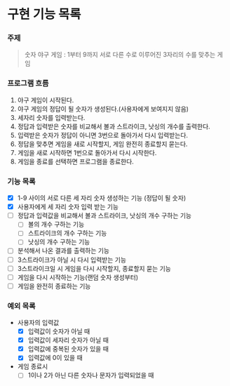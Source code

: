 # 구현 기능 목록 

### 주제 

> 숫자 야구 게임 : 1부터 9까지 서로 다른 수로 이루어진 3자리의 수를 맞추는 게임

### 프로그램 흐름 

1. 야구 게임이 시작된다.
2. 야구 게임의 정답이 될 숫자가 생성된다.(사용자에게 보여지지 않음)
3. 세자리 숫자를 입력받는다.
4. 정답과 입력받은 숫자를 비교해서 볼과 스트라이크, 낫싱의 개수를 출력한다.
5. 입력받은 숫자가 정답이 아니면 3번으로 돌아가서 다시 입력받는다.
6. 정답을 맞추면 게임을 새로 시작할지, 게임 완전히 종료할지 묻는다.
7. 게임을 새로 시작하면 1번으로 돌아가서 다시 시작한다.
8. 게임을 종료를 선택하면 프로그램을 종료한다.

### 기능 목록

- [x] 1-9 사이의 서로 다른 세 자리 숫자 생성하는 기능 (정답이 될 숫자)
- [x] 사용자에게 세 자리 숫자 입력 받는 기능
- [ ] 정답과 입력값을 비교해서 볼과 스트라이크, 낫싱의 개수 구하는 기능
  - [ ] 볼의 개수 구하는 기능
  - [ ] 스트라이크의 개수 구하는 기능
  - [ ] 낫싱의 개수 구하는 기능
- [ ] 분석해서 나온 결과를 출력하는 기능 
- [ ] 3스트라이크가 아닐 시 다시 입력받는 기능
- [ ] 3스트라이크일 시 게임을 다시 시작할지, 종료할지 묻는 기능 
- [ ] 게임을 다시 시작하는 기능(랜덤 숫자 생성부터)
- [ ] 게임을 완전히 종료하는 기능

### 예외 목록 
- 사용자의 입력값 
  - [x] 입력값이 숫자가 아닐 때 
  - [x] 입력값이 세자리 숫자가 아닐 때
  - [x] 입력값에 중복된 숫자가 있을 때
  - [x] 입력값에 0이 있을 때 
- 게임 종료시 
  - [ ] 1이나 2가 아닌 다른 숫자나 문자가 입력되었을 때
